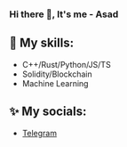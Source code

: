 ### Hi there 👋, It's me - Asad

## 🔧 My skills:
  - C++/Rust/Python/JS/TS
  - Solidity/Blockchain
  - Machine Learning

## ✨ My socials:
  - [Telegram](https://t.me/AsadR22)

<!--
**BuryatyaTut/BuryatyaTut** is a ✨ _special_ ✨ repository because its `README.md` (this file) appears on your GitHub profile.

Here are some ideas to get you started:

- 🔭 I’m currently working on ...
- 🌱 I’m currently learning ...
- 👯 I’m looking to collaborate on ...
- 🤔 I’m looking for help with ...
- 💬 Ask me about ...
- 📫 How to reach me: ...
- 😄 Pronouns: ...
- ⚡ Fun fact: ...
-->
